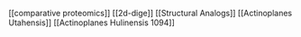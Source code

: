 [[comparative proteomics]]
[[2d-dige]]
[[Structural Analogs]]
[[Actinoplanes Utahensis]]
[[Actinoplanes Hulinensis 1094]]
